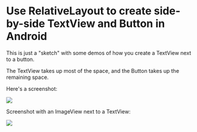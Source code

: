 # Use RelativeLayout to create side-by-side TextView and Button in Android

This is just a "sketch" with some demos of how you create a TextView next to a button.

The TextView takes up most of the space, and the Button takes up the remaining space.

Here's a screenshot:

<img src="https://user-images.githubusercontent.com/59945095/176026825-14941fab-a183-4fa2-8805-4b7ae2ce6cc5.jpg"/>

Screenshot with an ImageView next to a TextView:

<img src="https://user-images.githubusercontent.com/59945095/176060474-bafbe0a2-82a3-4a99-807f-99f8d2b0eec4.png"/>
